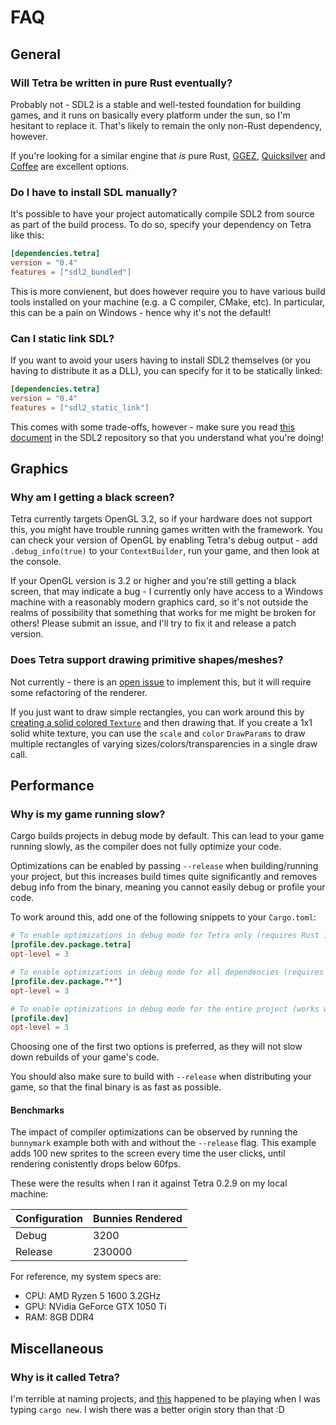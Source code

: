 # FAQ

## General

### Will Tetra be written in pure Rust eventually?

Probably not - SDL2 is a stable and well-tested foundation for building games, and it runs on basically every platform under the sun, so I'm hesitant to replace it. That's likely to remain the only non-Rust dependency, however.

If you're looking for a similar engine that _is_ pure Rust, [GGEZ](https://github.com/ggez/ggez), [Quicksilver](https://github.com/ryanisaacg/quicksilver) and [Coffee](https://github.com/hecrj/coffee) are excellent options.

### Do I have to install SDL manually?

It's possible to have your project automatically compile SDL2 from source as part of the build process. To do so, specify your dependency on Tetra like this:

```toml
[dependencies.tetra]
version = "0.4"
features = ["sdl2_bundled"]
```

This is more convienent, but does however require you to have various build tools installed on your machine (e.g. a C compiler, CMake, etc). In particular, this can be a pain on Windows - hence why it's not the default!

### Can I static link SDL?

If you want to avoid your users having to install SDL2 themselves (or you having to distribute it as a DLL), you can specify for it to be statically linked:

```toml
[dependencies.tetra]
version = "0.4"
features = ["sdl2_static_link"]
```

This comes with some trade-offs, however - make sure you read [this document](https://hg.libsdl.org/SDL/file/default/docs/README-dynapi.md) in the SDL2 repository so that you understand what you're doing!

## Graphics

### Why am I getting a black screen?

Tetra currently targets OpenGL 3.2, so if your hardware does not support this, you might have trouble running games written with the framework. You can check your version of OpenGL by enabling Tetra's debug output - add `.debug_info(true)` to your `ContextBuilder`, run your game, and then look at the console.

If your OpenGL version is 3.2 or higher and you're still getting a black screen, that may indicate a bug - I currently only have access to a Windows machine with a reasonably modern graphics card, so it's not outside the realms of possibility that something that works for me might be broken for others! Please submit an issue, and I'll try to fix it and release a patch version.

### Does Tetra support drawing primitive shapes/meshes?

Not currently - there is an [open issue](https://github.com/17cupsofcoffee/tetra/issues/103) to implement this, but it will require some refactoring of the renderer.

If you just want to draw simple rectangles, you can work around this by [creating a solid colored `Texture`](https://docs.rs/tetra/0.4.0/tetra/graphics/struct.Texture.html#method.from_rgba) and then drawing that. If you create a 1x1 solid white texture, you can use the `scale` and `color` `DrawParams` to draw multiple rectangles of varying sizes/colors/transparencies in a single draw call.

## Performance

### Why is my game running slow?

Cargo builds projects in debug mode by default. This can lead to your game running slowly, as the compiler does not fully optimize your code.

Optimizations can be enabled by passing `--release` when building/running your project, but this increases build times quite significantly and removes debug info from the binary, meaning you cannot easily debug or profile your code.

To work around this, add one of the following snippets to your `Cargo.toml`:

```toml
# To enable optimizations in debug mode for Tetra only (requires Rust 1.41):
[profile.dev.package.tetra]
opt-level = 3

# To enable optimizations in debug mode for all dependencies (requires Rust 1.41):
[profile.dev.package."*"]
opt-level = 3

# To enable optimizations in debug mode for the entire project (works with all Rust versions):
[profile.dev]
opt-level = 3
```

Choosing one of the first two options is preferred, as they will not slow down rebuilds of your game's code.

You should also make sure to build with `--release` when distributing your game, so that the final binary is as fast as possible.

#### Benchmarks

The impact of compiler optimizations can be observed by running the `bunnymark` example both with and without the `--release` flag. This example adds 100 new sprites to the screen every time the user clicks, until rendering conistently drops below 60fps.

These were the results when I ran it against Tetra 0.2.9 on my local machine:

| Configuration | Bunnies Rendered |
| ------------- | ---------------- |
| Debug         | 3200             |
| Release       | 230000           |

For reference, my system specs are:

- CPU: AMD Ryzen 5 1600 3.2GHz
- GPU: NVidia GeForce GTX 1050 Ti
- RAM: 8GB DDR4

## Miscellaneous

### Why is it called Tetra?

I'm terrible at naming projects, and [this](https://www.youtube.com/watch?v=g3xg28yaZ5E) happened to be playing when I was typing `cargo new`. I wish there was a better origin story than that :D
